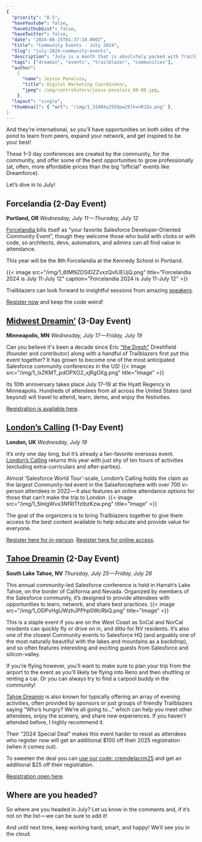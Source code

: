 ```yaml
---
{
  "priority": "0.5",
  "haveYoutube": false,
  "haveGithubGist": false,
  "haveTwitter": false,
  "date": "2024-06-25T01:37:18.000Z",
  "title": "Community Events - July 2024",
  "Slug": "july-2024-community-events",
  "description": "July is a month that is absolutely packed with Trailblazer-led events!",
  "tags": ["dreamin", "events", "trailblazer", "communities"],
  "author":
    {
      "name": Jessie Penaloza,
      "title": Digital Marketing Coordinator,
      "jpeg": /img/contributors/jesus-penaloza_88-88.jpg,
    },
  "layout": "single",
  "thumbnail": { "url": "/img/1_3IAR4y25E8pw29lkvnRJZw.png" },
}
---
```


And they’re international, so you’ll have opportunities on both sides of the pond to learn from peers, expand your network, and get inspired to be your best!

These 1–3 day conferences are created by the community, for the community, and offer some of the best opportunities to grow professionally (at, often, more affordable prices than the big “official” events like Dreamforce).

Let’s dive in to July!

## Forcelandia (2-Day Event)

**Portland, OR** _Wednesday, July 11 — Thursday, July 12_

[Forcelandia ](https://quickto.click/Forcelandia) bills itself as “your favorite Salesforce Developer-Oriented Community Event”, though they welcome those who build with clicks or with code, so architects, devs, automators, and admins can all find value in attendance.

This year will be the 8th Forcelandia at the Kennedy School in Portland.

{{< image src="/img/1_6tMNZDSIDZZvxzQvlUEUjQ.png" title="Forcelandia 2024 is July 11-July 12" caption="Forcelandia 2024 is July 11-July 12" >}}

Trailblazers can look forward to insightful sessions from amazing [speakers](https://more.forcelandia.com/speakers).

[Register now](https://quickto.click/ForcelandiaReg) and keep the code weird!

## [Midwest Dreamin’](https://quickto.click/MWDreamin) (3-Day Event)

**Minneapolis, MN**
_Wednesday, July 17 — Friday, July 19_

Can you believe it's been a decade since Eric [“the Dresh"](https://quickto.click/theDresh) Dreshfield (founder and contributor) along with a handful of Trailblazers first put this event together? It has grown to become one of the most anticipated Salesforce community conferences in the US!
{{< image src="/img/1_lxZKMT_pdOPXO2_xjRgOXg.png" title="Image" >}}

Its 10th anniversary takes place July 17–19 at the Hyatt Regency in Minneapolis. Hundreds of attendees from all across the United States (and beyond) will travel to attend, learn, demo, and enjoy the festivities.

[Registration is available here](https://quickto.click/MWDReg).

## [London’s Calling](https://quickto.click/LondonsCalling) (1-Day Event)

**London, UK**
_Wednesday, July 19_

It’s only one day long, but it’s already a fan-favorite overseas event. [London’s Calling](https://quickto.click/LondonsCalling) returns this year with just shy of ten hours of activities (excluding extra-curriculars and after-parties).

Almost ‘Salesforce World Tour’-scale, London’s Calling holds the claim as the largest Community-led event in the Salseforcephere with over 700 in-person attendees in 2022 — it also features an online attendance options for those that can’t make the trip to London.
{{< image src="/img/1_5lnIgWvx3NfRlTfzlbzKzw.png" title="Image" >}}

The goal of the organizers is to bring Trailblazers together to give them access to the best content available to help educate and provide value for everyone.

[Register here for in-person](https://quickto.click/LCReg). [Register here for online access](https://quickto.click/LCRegOnline).

## [Tahoe Dreamin](https://quickto.click/TahoeDreamin) (2-Day Event)

**South Lake Tahoe, NV**
_Thursday, July 25 — Friday, July 26_

This annual community-led Salesforce conference is held in Harrah’s Lake Tahoe, on the border of California and Nevada. Organized by members of the Salesforce community, it’s designed to provide attendees with opportunities to learn, network, and share best practices.
{{< image src="/img/1_ODPvHgIJWzhJPPhp0WcRbQ.png" title="Image" >}}

This is a staple event if you are on the West Coast as SoCal and NorCal residents can quickly fly or drive on in, and ditto for NV residents. It’s also one of the closest Community events to Salesforce HQ (and arguably one of the most naturally beautiful with the lakes and mountains as a backdrop), and so often features interesting and exciting guests from Salesforce and silicon-valley.

If you’re flying however, you’ll want to make sure to plan your trip from the airport to the event as you’ll likely be flying into Reno and then shuttling or renting a car. Or you can always try to find a carpool buddy in the community!

[Tahoe Dreamin](https://quickto.click/TahoeDreamin) is also known for typically offering an array of evening activities, often provided by sponsors or just groups of friendly Trailblazers saying “Who’s hungry? We’re all going to...” which can help you meet other attendees, enjoy the scenery, and share new experiences. If you haven’t attended before, I highly recommend it.

Their “2024 Special Deal” makes this event harder to resist as attendees who register now will get an additional $100 off their 2025 registration (when it comes out).

To sweeten the deal you can [use our code: cremdelacrm25](https://quickto.click/TahoeReg) and get an additional $25 off their registration.

[Registration open here](https://quickto.click/TahoeReg).

## Where are you headed?

So where are you headed in July? Let us know in the comments and, if it’s not on the list — we can be sure to add it!

And until next time, keep working hard, smart, and happy! We’ll see you in the cloud.
